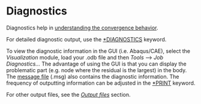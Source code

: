 # Diagnostics

Diagnostics help in [understanding the convergence behavior](https://abaqus-docs.mit.edu/2017/English/SIMACAECAERefMap/simacae-m-Output-sb.htm).

For detailed diagnostic output, use the [*DIAGNOSTICS](https://abaqus-docs.mit.edu/2017/English/SIMACAEKEYRefMap/simakey-r-diagnostics.htm#simakey-r-diagnostics) keyword.

To view the diagnostic information in the GUI (i.e. Abaqus/CAE), select the *Visualization* module, load your .odb file and then *Tools* --> *Job Diagnostics...* The advantage of using the GUI is that you can display the problematic part (e.g. node where the residual is the largest) in the body. The [message file](https://abaqus-docs.mit.edu/2017/English/SIMACAEOUTRefMap/simaout-c-output.htm#simaout-c-output-message) (.msg) also contains the diagnostic information. The frequency of outputting information can be adjusted in the [*PRINT](https://abaqus-docs.mit.edu/2017/English/SIMACAEKEYRefMap/simakey-r-print.htm#simakey-r-print) keyword.

For other output files, see the [*Output files*](./OutputFiles.md) section.
